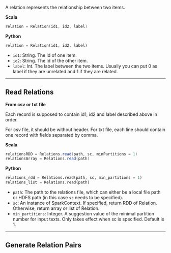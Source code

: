 A relation represents the relationship between two items.

**Scala**
```scala
relation = Relation(id1, id2, label)
```

**Python**
```python
relation = Relation(id1, id2, label)
```

* `id1`: String. The id of one item.
* `id2`: String. The id of the other item.
* `label`: Int. The label between the two items. Usually you can put 0 as label if they are unrelated and 1 if they are related.

---
## **Read Relations**
__From csv or txt file__

Each record is supposed to contain id1, id2 and label described above in order.

For csv file, it should be without header.
For txt file, each line should contain one record with fields separated by comma.

**Scala**
```scala
relationsRDD = Relations.read(path, sc, minPartitions = 1)
relationsArray = Relations.read(path)
```

**Python**
```python
relations_rdd = Relations.read(path, sc, min_partitions = 1)
relations_list = Relations.read(path)
```

* `path`: The path to the relations file, which can either be a local file path or HDFS path (in this case `sc` needs to be specified).
* `sc`: An instance of SparkContext. If specified, return RDD of Relation. Otherwise, return array or list of Relation.
* `min_partitions`: Integer. A suggestion value of the minimal partition number for input
texts. Only takes effect when sc is specified. Default is 1.

---
## **Generate Relation Pairs**